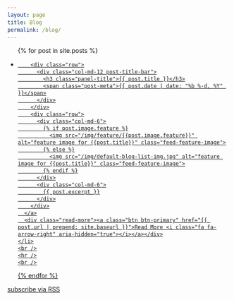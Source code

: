 ```yaml
---
layout: page
title: Blog
permalink: /blog/
---
```

<ul class="post-list">

  {% for post in site.posts %}
    <li>
      <a class="post-link" href="{{ post.url | prepend: site.baseurl }}">

        <div class="row">
          <div class="col-md-12 post-title-bar">
            <h3 class="panel-title">{{ post.title }}</h3>
            <span class="post-meta">{{ post.date | date: "%b %-d, %Y" }}</span>
          </div>
        </div>
        <div class="row">
          <div class="col-md-6">
            {% if post.image.feature %}
              <img src="/img/feature/{{post.image.feature}}" alt="feature image for {{post.title}}" class="feed-feature-image">
            {% else %}
              <img src="/img/default-blog-list-img.jpg" alt="feature image for {{post.title}}" class="feed-feature-image">
            {% endif %}
          </div>
          <div class="col-md-6">
            {{ post.excerpt }}
          </div>
        </div>
      </a>
      <div class="read-more"><a class="btn btn-primary" href="{{ post.url | prepend: site.baseurl }}">Read More <i class="fa fa-arrow-right" aria-hidden="true"></i></a></div>
    </li>
    <br />
    <hr />
    <br />
  {% endfor %}
</ul>
<p class="rss-subscribe">subscribe <a href="{{ "/feed.xml" | prepend: site.baseurl }}">via <i class="fa fa-rss" aria-hidden="true"></i>RSS</a></p>

